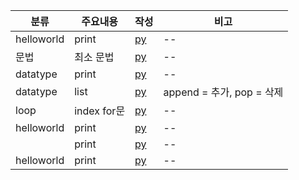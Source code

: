 | 분류 | 주요내용 | 작성 | 비고 |
| -- | -- | -- | -- |
| helloworld | print | [py](./helloworld.py) | -- |
| 문법 | 최소 문법 | [py](./syntaxs.py) | -- |
| datatype | print | [py](./datatype_strings.py) | -- |
| datatype |list | [py](./datatype_list.py) | append = 추가, pop = 삭제 |
| loop | index for문 | [py](./loops.py) | -- |
| helloworld | print | [py](./ifelses.py) | -- |
|  | print | [py](./user_inputs.py) | -- |
| helloworld | print | [py](./dictionaris.py) | -- |